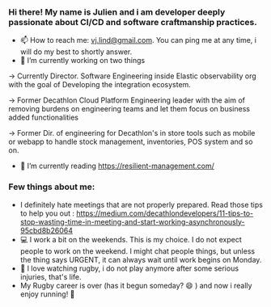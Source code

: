 ### Hi there! My name is Julien and i am developer deeply passionate about CI/CD and software craftmanship practices.

- 📫 How to reach me: vj.lind@gmail.com. You can ping me at any time, i will do my best to shortly answer.
- 🔭 I’m currently working on two things

&#8594; Currently Director. Software Engineering inside Elastic observability org with the goal of Developing the integration ecosystem.

&#8594; Former Decathlon Cloud Platform Engineering leader with the aim of removing burdens on engineering teams and let them focus on business added functionalities

&#8594; Former Dir. of engineering for Decathlon's in store tools such as mobile or webapp to handle stock management, inventories, POS system and so on.
- 🌱 I’m currently reading https://resilient-management.com/

### Few things about me:
- I definitely hate meetings that are not properly prepared. Read those tips to help you out : https://medium.com/decathlondevelopers/11-tips-to-stop-wasting-time-in-meeting-and-start-working-asynchronously-95cbd8b26064
- 💻 I work a bit on the weekends. This is my choice. I do not expect people to work on the weekend. I might chat people things, but unless the thing says URGENT, it can always wait until work begins on Monday.
- 🏉 I love watching rugby, i do not play anymore after some serious injuries, that's life.
- My Rugby career is over (has it begun someday? 😄 ) and now i really enjoy running! 🏃‍


<!--
Here are some ideas to get you started:
- 🌱 I’m currently learning ...
- 👯 I’m looking to collaborate on ...
- 🤔 I’m looking for help with ...
- 💬 Ask me about ...
- 😄 Pronouns: ...
- ⚡ Fun fact: ...
-->
